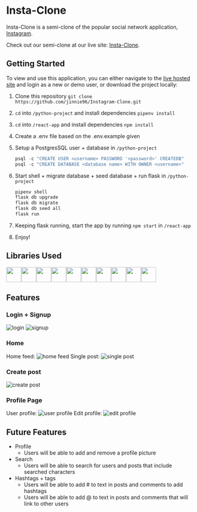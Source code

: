 # Insta-Clone

Insta-Clone is a semi-clone of the popular social network application, [Instagram](https://www.instagram.com/).

Check out our semi-clone at our live site: [Insta-Clone](https://flask-instagram-clone.herokuapp.com/).


## Getting Started
To view and use this application, you can either navigate to the [live hosted site](https://flask-instagram-clone.herokuapp.com/) and login as a new or demo user, or download the project locally:
1. Clone this repository ```git clone https://github.com/jinnie96/Instagram-Clone.git```

2. ```cd``` into ```/python-project``` and install dependencies ```pipenv install```

3. ```cd``` into ```/react-app``` and install dependencies ```npm install```

4.  Create a .env file based on the .env.example given

5.  Setup a PostgresSQL user + database in ```/python-project```
    ```javascript
    psql -c "CREATE USER <username> PASSWORD '<password>' CREATEDB"
    psql -c "CREATE DATABASE <database name> WITH OWNER <username>"
    ```

6. Start shell + migrate database + seed database + run flask in ```/python-project```
    ```javascript
    pipenv shell
    flask db upgrade
    flask db migrate
    flask db seed all
    flask run
    ```

6. Keeping flask running, start the app by running ```npm start``` in ```/react-app```

7. Enjoy!

## Libraries Used
<img  src="https://cdn.jsdelivr.net/gh/devicons/devicon/icons/javascript/javascript-original.svg" height=40/><img src="https://cdn.jsdelivr.net/gh/devicons/devicon/icons/python/python-original.svg" height=40/><img src="https://cdn.jsdelivr.net/gh/devicons/devicon/icons/react/react-original.svg" height=40/><img src="https://cdn.jsdelivr.net/gh/devicons/devicon/icons/redux/redux-original.svg" height=40/><img  src="https://cdn.jsdelivr.net/gh/devicons/devicon/icons/postgresql/postgresql-original.svg" height=40/><img src="https://cdn.jsdelivr.net/gh/devicons/devicon/icons/sqlalchemy/sqlalchemy-original.svg" height=40/><img  src="https://cdn.jsdelivr.net/gh/devicons/devicon/icons/css3/css3-original.svg" height=40/><img  src="https://cdn.jsdelivr.net/gh/devicons/devicon/icons/html5/html5-original.svg" height=40/><img src="https://cdn.jsdelivr.net/gh/devicons/devicon/icons/vscode/vscode-original.svg" height=40/><img  src="https://cdn.jsdelivr.net/gh/devicons/devicon/icons/git/git-original.svg" height=40/>

## Features
### Login + Signup
![login](./Images/ReadMePhotos/6-login.png)
![signup](./Images/ReadMePhotos/7-signup.png)

### Home
Home feed:
![home feed](./Images/ReadMePhotos/1-homefeed.png)
Single post:
![single post](./Images/ReadMePhotos/2-singlepost.png)

### Create post
![create post](./Images/ReadMePhotos/3-createpost.png)

### Profile Page
User profile:
![user profile](./Images/ReadMePhotos/4-viewprofile.png)
Edit profile:
![edit profile](./Images/ReadMePhotos/5-editprofile.png)

## Future Features
- Profile
   - Users will be able to add and remove a profile picture
- Search
    - Users will be able to search for users and posts that include searched characters
- Hashtags + tags
    - Users will be able to add # to text in posts and comments to add hashtags
    - Users will be able to add @ to text in posts and comments that will link to other users
